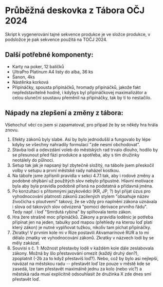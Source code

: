 # Průběžná deskovka z Tábora OČJ 2024

Skript k vygenerování tajné sekvence produkce je ve složce produkce, v podsložce je pak sekvence použitá na TOČJ 2024.

## Další potřebné komponenty:

* Karty na poker, 12 balíčků
* UltraPro Platinum A4 listy do alba, 36 ks
* Šanon, 4ks
* Nástěnka korková
* Připínáčky, spousta připínáčků, hromady připínáčků, jakože fakt nepředstavitelně hodně, i kdybys byl připínáčkovej maximalizátor a celou sluneční soustavu přeměnil na připínáčky, tak by ti to nestačilo.

## Nápady na zlepšení a změny z tábora:

Všehochuť věcí co jsem si zapamatoval, pro případ že by se někdy hra hrála znovu.

1) Efekty zákonů byly slabé.  Asi by bylo jednodušší a fungovalo by lépe kdyby se všechny nahradily formulací "zde nesmí obchodovat".
2) Stavba lodí a odevzdání voleb do městských rad trvalo dlouho, hodilo by se přesunout před fázi produkce a spotřeba, aby s tím družinky neotálely do půlnoci.
3) Setup tak jak je napsaný byl zbytečně složitý, na táboře jsem přeskočil volby v setupu a první městské rady naházel kostkou.
4) Na táboře jsme zpřísnili pravidla v sekci 4.7.1 tak, aby i rodové změny a podobné ohýbání už použitých slov nebylo přípustné.  Hlavní motivace byla aby byla pravidla podobně přísná na podstatná a přídavná jména.
5) Po konzultaci s přítomnými jazykovědci (KR, JP, ?) byl přijat úzus pro vyhodnocování platnosti zákonů zacílených stylem "obsahuje název živočicha s ploutvemi" takový,
že se vždy pro naplnění zákona uznávala i slova od takových slov odvozená "pomocí derivace prvního řádu".  Tedy např. i loď "Smrdutá rybina" by splňovala tento zákon.
6) Hra žere strašně moc připínáčků.  Zákony a pravidla loděnic je potřeba připínat jen na jeden, tabulky pod mapou (přehledy na kterou loď platí který zákon) je nutné
vyplňovat tužkou, nikoliv tam píchat připínáčky.
7) Zkratky!  V prvním kole mi v Rize postavili Akvamarínové RUR a to mi dělalo zmatky ve vyhodnocování zákonů.  Zkratky v názvech lodí by se měly zakázat.
8) Souvisí s č. 1: Možnost přestavby lodě v každém kole dále zeslabovala zákony.  Možná by šlo přestavování omezit (každý druhý den?), zpoplatnit (-2b za to když přestavíš loď?).  Nebo, což by bylo asi nejlepší, navázat na městskou radu -- přestavět loď lze pouze v městě kde se zasedá, lze tam přestavět maximálně jednu za kolo (nebo víc?) a městská rada musí explicitně odsouhlasit že družinka X zde dnes smí přestavět loď.




